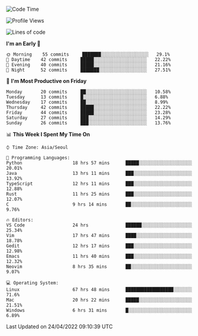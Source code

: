 <!--START_SECTION:waka-->
![Code Time](http://img.shields.io/badge/Code%20Time-268%20hrs%2038%20mins-blue)

![Profile Views](http://img.shields.io/badge/Profile%20Views-1-blue)

![Lines of code](https://img.shields.io/badge/From%20Hello%20World%20I%27ve%20Written-1%20Million%20lines%20of%20code-blue)

**I'm an Early 🐤** 

```text
🌞 Morning    55 commits     ███████░░░░░░░░░░░░░░░░░░   29.1% 
🌆 Daytime    42 commits     █████░░░░░░░░░░░░░░░░░░░░   22.22% 
🌃 Evening    40 commits     █████░░░░░░░░░░░░░░░░░░░░   21.16% 
🌙 Night      52 commits     ███████░░░░░░░░░░░░░░░░░░   27.51%

```
📅 **I'm Most Productive on Friday** 

```text
Monday       20 commits     ██░░░░░░░░░░░░░░░░░░░░░░░   10.58% 
Tuesday      13 commits     █░░░░░░░░░░░░░░░░░░░░░░░░   6.88% 
Wednesday    17 commits     ██░░░░░░░░░░░░░░░░░░░░░░░   8.99% 
Thursday     42 commits     █████░░░░░░░░░░░░░░░░░░░░   22.22% 
Friday       44 commits     █████░░░░░░░░░░░░░░░░░░░░   23.28% 
Saturday     27 commits     ███░░░░░░░░░░░░░░░░░░░░░░   14.29% 
Sunday       26 commits     ███░░░░░░░░░░░░░░░░░░░░░░   13.76%

```


📊 **This Week I Spent My Time On** 

```text
⌚︎ Time Zone: Asia/Seoul

💬 Programming Languages: 
Python                   18 hrs 57 mins      █████░░░░░░░░░░░░░░░░░░░░   20.01% 
Java                     13 hrs 11 mins      ███░░░░░░░░░░░░░░░░░░░░░░   13.92% 
TypeScript               12 hrs 11 mins      ███░░░░░░░░░░░░░░░░░░░░░░   12.88% 
Rust                     11 hrs 25 mins      ███░░░░░░░░░░░░░░░░░░░░░░   12.07% 
C                        9 hrs 14 mins       ██░░░░░░░░░░░░░░░░░░░░░░░   9.76%

🔥 Editors: 
VS Code                  24 hrs              ██████░░░░░░░░░░░░░░░░░░░   25.34% 
Vim                      17 hrs 47 mins      ████░░░░░░░░░░░░░░░░░░░░░   18.78% 
Gedit                    12 hrs 17 mins      ███░░░░░░░░░░░░░░░░░░░░░░   12.98% 
Emacs                    11 hrs 40 mins      ███░░░░░░░░░░░░░░░░░░░░░░   12.32% 
Neovim                   8 hrs 35 mins       ██░░░░░░░░░░░░░░░░░░░░░░░   9.07%

💻 Operating System: 
Linux                    67 hrs 48 mins      ██████████████████░░░░░░░   71.6% 
Mac                      20 hrs 22 mins      █████░░░░░░░░░░░░░░░░░░░░   21.51% 
Windows                  6 hrs 31 mins       █░░░░░░░░░░░░░░░░░░░░░░░░   6.89%

```


 Last Updated on 24/04/2022 09:10:39 UTC
<!--END_SECTION:waka-->
